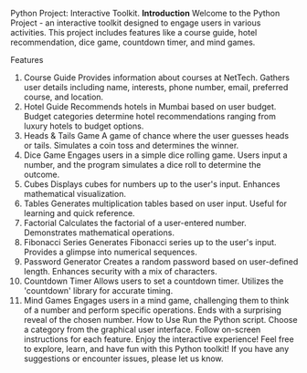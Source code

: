 Python Project: Interactive Toolkit.
**Introduction**
Welcome to the Python Project - an interactive toolkit designed to engage users in various activities. This project includes features like a course guide, hotel recommendation, dice game, countdown timer, and mind games.

Features
1. Course Guide
Provides information about courses at NetTech.
Gathers user details including name, interests, phone number, email, preferred course, and location.
2. Hotel Guide
Recommends hotels in Mumbai based on user budget.
Budget categories determine hotel recommendations ranging from luxury hotels to budget options.
3. Heads & Tails Game
A game of chance where the user guesses heads or tails.
Simulates a coin toss and determines the winner.
4. Dice Game
Engages users in a simple dice rolling game.
Users input a number, and the program simulates a dice roll to determine the outcome.
5. Cubes
Displays cubes for numbers up to the user's input.
Enhances mathematical visualization.
6. Tables
Generates multiplication tables based on user input.
Useful for learning and quick reference.
7. Factorial
Calculates the factorial of a user-entered number.
Demonstrates mathematical operations.
8. Fibonacci Series
Generates Fibonacci series up to the user's input.
Provides a glimpse into numerical sequences.
9. Password Generator
Creates a random password based on user-defined length.
Enhances security with a mix of characters.
10. Countdown Timer
Allows users to set a countdown timer.
Utilizes the 'countdown' library for accurate timing.
11. Mind Games
Engages users in a mind game, challenging them to think of a number and perform specific operations.
Ends with a surprising reveal of the chosen number.
How to Use
Run the Python script.
Choose a category from the graphical user interface.
Follow on-screen instructions for each feature.
Enjoy the interactive experience!
Feel free to explore, learn, and have fun with this Python toolkit! If you have any suggestions or encounter issues, please let us know.

